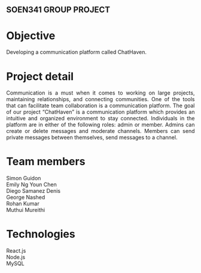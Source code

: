 ## SOEN341 GROUP PROJECT

# Objective
Developing a communication platform called ChatHaven.

# Project detail
<p align="justify">
Communication is a must when it comes to working on large projects, maintaining relationships, and connecting communities. One of the tools that can facilitate team collaboration is a communication platform. The goal of our project “ChatHaven” is a communication platform which provides an intuitive and organized environment to stay connected. Individuals in the platform are in either of the following roles: admin or member. Admins can create or delete messages and moderate channels. Members can send private messages between themselves, send messages to a channel. 
</p>

# Team members
Simon Guidon  
Emily Ng Youn Chen  
Diego Samanez Denis  
George Nashed  
Rohan Kumar  
Muthui Mureithi  

# Technologies
React.js  
Node.js  
MySQL  
